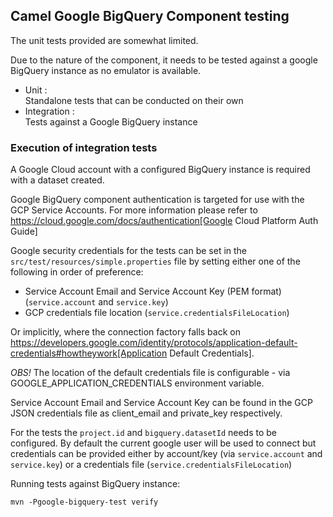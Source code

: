 ## Camel Google BigQuery Component testing

The unit tests provided are somewhat limited.

Due to the nature of the component, it needs to be tested against a google BigQuery instance as no
emulator is available.

* Unit : <br>
  Standalone tests that can be conducted on their own
* Integration : <br>
  Tests against a Google BigQuery instance

### Execution of integration tests

A Google Cloud account with a configured BigQuery instance is required with a dataset created.

Google BigQuery component authentication is targeted for use with the GCP Service Accounts.
For more information please refer to https://cloud.google.com/docs/authentication[Google Cloud Platform Auth Guide]

Google security credentials for the tests can be set in the `src/test/resources/simple.properties` file by setting
either one of the following in order of preference:

* Service Account Email and Service Account Key (PEM format) (`service.account` and `service.key`)
* GCP credentials file location (`service.credentialsFileLocation`)

Or implicitly, where the connection factory falls back on
https://developers.google.com/identity/protocols/application-default-credentials#howtheywork[Application Default Credentials].

*OBS!* The location of the default credentials file is configurable - via GOOGLE_APPLICATION_CREDENTIALS environment variable.

Service Account Email and Service Account Key can be found in the GCP JSON credentials file as client_email and private_key respectively.

For the tests the `project.id` and `bigquery.datasetId` needs to be configured. By default
the current google user will be used to connect but credentials can be provided either by
account/key (via `service.account` and `service.key`) or a credentials file (`service.credentialsFileLocation`)

Running tests against BigQuery instance:

```
mvn -Pgoogle-bigquery-test verify
```


